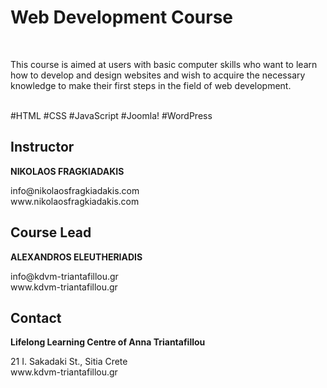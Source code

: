 <h1>Web Development Course</h1>
<br />
<p>This course is aimed at users with basic computer skills who want to learn how to develop and design websites and wish to acquire the necessary knowledge to make their first steps in the field of web development.<br />
<br />
<p>#HTML #CSS #JavaScript #Joomla! #WordPress</p>
<h2>Instructor</h2>
<strong>NIKOLAOS FRAGKIADAKIS</strong>
<p>info@nikolaosfragkiadakis.com<br />
www.nikolaosfragkiadakis.com</p>
<h2>Course Lead</h2>
<strong>ALEXANDROS ELEUTHERIADIS</strong>
<p>info@kdvm-triantafillou.gr<br />
www.kdvm-triantafillou.gr</p>
<h2>Contact</h2>
<strong>Lifelong Learning Centre of Anna Triantafillou</strong>
<p>21 I. Sakadaki St., Sitia Crete<br />
www.kdvm-triantafillou.gr</p>
